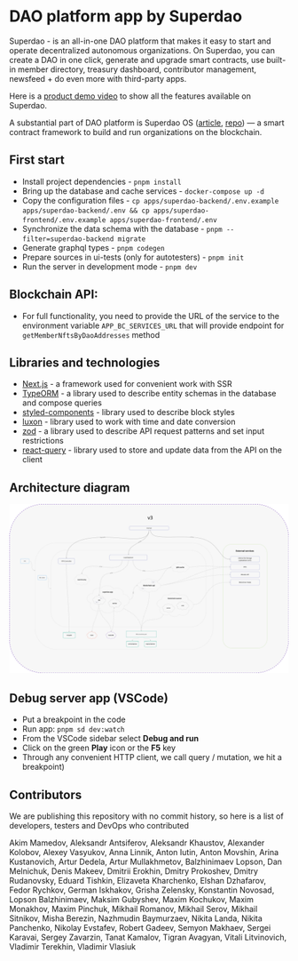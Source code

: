# DAO platform app by Superdao
Superdao - is an all-in-one DAO platform that makes it easy to start and operate decentralized autonomous organizations. On Superdao, you can create a DAO in one click, generate and upgrade smart contracts, use built-in member directory, treasury dashboard, contributor management, newsfeed + do even more with third-party apps. 

Here is a [product demo video](https://youtu.be/3kQ1-UPp2VM) to show all the features available on Superdao.

A substantial part of DAO platform is Superdao OS ([article](https://mirror.xyz/superdaoapp.eth/SNn6Bf8AZKKNp9YQjx6ZSzRw8NAldbEB2ji4-qhiJ7U), [repo](https://github.com/superdao-inc/dao-os)) — a smart contract framework to build and run organizations on the blockchain.

## First start

- Install project dependencies - `pnpm install`
- Bring up the database and cache services - `docker-compose up -d`
- Copy the configuration files - `cp apps/superdao-backend/.env.example apps/superdao-backend/.env && cp apps/superdao-frontend/.env.example apps/superdao-frontend/.env`
- Synchronize the data schema with the database - `pnpm --filter=superdao-backend migrate`
- Generate graphql types - `pnpm codegen`
- Prepare sources in ui-tests (only for autotesters) - `pnpm init`
- Run the server in development mode - `pnpm dev`

## Blockchain API:

- For full functionality, you need to provide the URL of the service to the environment variable `APP_BC_SERVICES_URL` that will provide endpoint for `getMemberNftsByDaoAddresses` method

## Libraries and technologies

- [Next.js](https://nextjs.org/docs/getting-started) - a framework used for convenient work with SSR
- [TypeORM](https://typeorm.io/#/) - a library used to describe entity schemas in the database and compose queries
- [styled-components](https://styled-components.com/) - library used to describe block styles
- [luxon](https://moment.github.io/luxon/#/?id=luxon) - library used to work with time and date conversion
- [zod](https://github.com/colinhacks/zod#basic-usage) - a library used to describe API request patterns and set input restrictions
- [react-query](https://react-query.tanstack.com/overview) - library used to store and update data from the API on the client

## Architecture diagram

![](./DAO_App_Platform_Architecture.png)

## Debug server app (VSCode)

- Put a breakpoint in the code
- Run app: `pnpm sd dev:watch`
- From the VSCode sidebar select **Debug and run**
- Click on the green **Play** icon or the **F5** key
- Through any convenient HTTP client, we call query / mutation, we hit a breakpoint)

## Contributors

We are publishing this repository with no commit history, so here is a list of developers, testers and DevOps who contributed

Akim Mamedov,
Aleksandr Antsiferov,
Aleksandr Khaustov,
Alexander Kolobov,
Alexey Vasyukov,
Anna Linnik,
Anton Iutin,
Anton Movshin,
Arina Kustanovich,
Artur Dedela,
Artur Mullakhmetov,
Balzhinimaev Lopson,
Dan Melnichuk,
Denis Makeev,
Dmitrii Erokhin,
Dmitry Prokoshev,
Dmitry Rudanovsky,
Eduard Tishkin,
Elizaveta Kharchenko,
Elshan Dzhafarov,
Fedor Rychkov,
German Iskhakov,
Grisha Zelensky,
Konstantin Novosad,
Lopson Balzhinimaev,
Maksim Gubyshev,
Maxim Kochukov,
Maxim Monakhov,
Maxim Pinchuk,
Mikhail Romanov,
Mikhail Serov,
Mikhail Sitnikov,
Misha Berezin,
Nazhmudin Baymurzaev,
Nikita Landa,
Nikita Panchenko,
Nikolay Evstafev,
Robert Gadeev,
Semyon Makhaev,
Sergei Karavai,
Sergey Zavarzin,
Tanat Kamalov,
Tigran Avagyan,
Vitali Litvinovich,
Vladimir Terekhin,
Vladimir Vlasiuk
